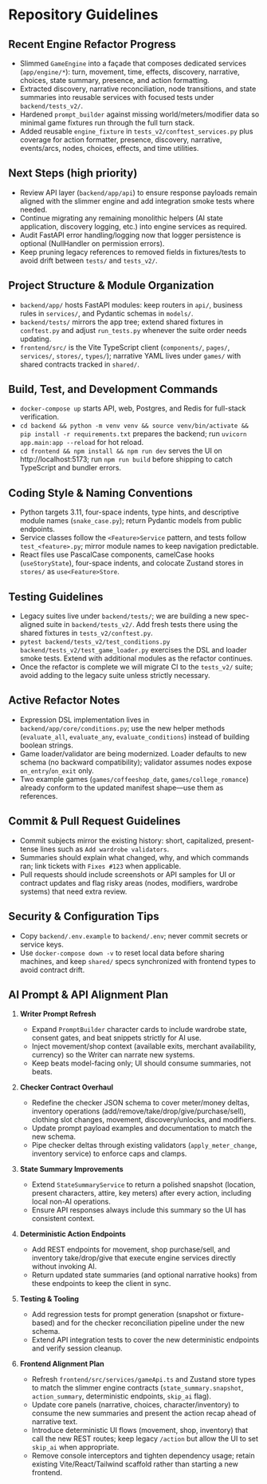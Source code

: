 # Repository Guidelines

## Recent Engine Refactor Progress
- Slimmed `GameEngine` into a façade that composes dedicated services (`app/engine/*`): turn, movement, time, effects, discovery, narrative, choices, state summary, presence, and action formatting.
- Extracted discovery, narrative reconciliation, node transitions, and state summaries into reusable services with focused tests under `backend/tests_v2/`.
- Hardened `prompt_builder` against missing world/meters/modifier data so minimal game fixtures run through the full turn stack.
- Added reusable `engine_fixture` in `tests_v2/conftest_services.py` plus coverage for action formatter, presence, discovery, narrative, events/arcs, nodes, choices, effects, and time utilities.

## Next Steps (high priority)
- Review API layer (`backend/app/api`) to ensure response payloads remain aligned with the slimmer engine and add integration smoke tests where needed.
- Continue migrating any remaining monolithic helpers (AI state application, discovery logging, etc.) into engine services as required.
- Audit FastAPI error handling/logging now that logger persistence is optional (NullHandler on permission errors).
- Keep pruning legacy references to removed fields in fixtures/tests to avoid drift between `tests/` and `tests_v2/`.

## Project Structure & Module Organization
- `backend/app/` hosts FastAPI modules: keep routers in `api/`, business rules in `services/`, and Pydantic schemas in `models/`.
- `backend/tests/` mirrors the app tree; extend shared fixtures in `conftest.py` and adjust `run_tests.py` whenever the suite order needs updating.
- `frontend/src/` is the Vite TypeScript client (`components/`, `pages/`, `services/`, `stores/`, `types/`); narrative YAML lives under `games/` with shared contracts tracked in `shared/`.

## Build, Test, and Development Commands
- `docker-compose up` starts API, web, Postgres, and Redis for full-stack verification.
- `cd backend && python -m venv venv && source venv/bin/activate && pip install -r requirements.txt` prepares the backend; run `uvicorn app.main:app --reload` for hot reload.
- `cd frontend && npm install && npm run dev` serves the UI on http://localhost:5173; run `npm run build` before shipping to catch TypeScript and bundler errors.

## Coding Style & Naming Conventions
- Python targets 3.11, four-space indents, type hints, and descriptive module names (`snake_case.py`); return Pydantic models from public endpoints.
- Service classes follow the `<Feature>Service` pattern, and tests follow `test_<feature>.py`; mirror module names to keep navigation predictable.
- React files use PascalCase components, camelCase hooks (`useStoryState`), four-space indents, and colocate Zustand stores in `stores/` as `use<Feature>Store`.

## Testing Guidelines
- Legacy suites live under `backend/tests/`; we are building a new spec-aligned suite in `backend/tests_v2/`. Add fresh tests there using the shared fixtures in `tests_v2/conftest.py`.
- `pytest backend/tests_v2/test_conditions.py backend/tests_v2/test_game_loader.py` exercises the DSL and loader smoke tests. Extend with additional modules as the refactor continues.
- Once the refactor is complete we will migrate CI to the `tests_v2/` suite; avoid adding to the legacy suite unless strictly necessary.

## Active Refactor Notes
- Expression DSL implementation lives in `backend/app/core/conditions.py`; use the new helper methods (`evaluate_all`, `evaluate_any`, `evaluate_conditions`) instead of building boolean strings.
- Game loader/validator are being modernized. Loader defaults to new schema (no backward compatibility); validator assumes nodes expose `on_entry`/`on_exit` only.
- Two example games (`games/coffeeshop_date`, `games/college_romance`) already conform to the updated manifest shape—use them as references.

## Commit & Pull Request Guidelines
- Commit subjects mirror the existing history: short, capitalized, present-tense lines such as `Add wardrobe validators`.
- Summaries should explain what changed, why, and which commands ran; link tickets with `Fixes #123` when applicable.
- Pull requests should include screenshots or API samples for UI or contract updates and flag risky areas (nodes, modifiers, wardrobe systems) that need extra review.

## Security & Configuration Tips
- Copy `backend/.env.example` to `backend/.env`; never commit secrets or service keys.
- Use `docker-compose down -v` to reset local data before sharing machines, and keep `shared/` specs synchronized with frontend types to avoid contract drift.

## AI Prompt & API Alignment Plan
1. **Writer Prompt Refresh**
   - Expand `PromptBuilder` character cards to include wardrobe state, consent gates, and beat snippets strictly for AI use.
   - Inject movement/shop context (available exits, merchant availability, currency) so the Writer can narrate new systems.
   - Keep beats model-facing only; UI should consume summaries, not beats.

2. **Checker Contract Overhaul**
   - Redefine the checker JSON schema to cover meter/money deltas, inventory operations (add/remove/take/drop/give/purchase/sell), clothing slot changes, movement, discovery/unlocks, and modifiers.
   - Update prompt payload examples and documentation to match the new schema.
   - Pipe checker deltas through existing validators (`apply_meter_change`, inventory service) to enforce caps and clamps.

3. **State Summary Improvements**
   - Extend `StateSummaryService` to return a polished snapshot (location, present characters, attire, key meters) after every action, including local non-AI operations.
   - Ensure API responses always include this summary so the UI has consistent context.

4. **Deterministic Action Endpoints**
   - Add REST endpoints for movement, shop purchase/sell, and inventory take/drop/give that execute engine services directly without invoking AI.
   - Return updated state summaries (and optional narrative hooks) from these endpoints to keep the client in sync.

5. **Testing & Tooling**
   - Add regression tests for prompt generation (snapshot or fixture-based) and for the checker reconciliation pipeline under the new schema.
   - Extend API integration tests to cover the new deterministic endpoints and verify session cleanup.

6. **Frontend Alignment Plan**
   - Refresh `frontend/src/services/gameApi.ts` and Zustand store types to match the slimmer engine contracts (`state_summary.snapshot`, `action_summary`, deterministic endpoints, `skip_ai` flag).
   - Update core panels (narrative, choices, character/inventory) to consume the new summaries and present the action recap ahead of narrative text.
   - Introduce deterministic UI flows (movement, shop, inventory) that call the new REST routes; keep legacy `/action` but allow the UI to set `skip_ai` when appropriate.
   - Remove console interceptors and tighten dependency usage; retain existing Vite/React/Tailwind scaffold rather than starting a new frontend.
